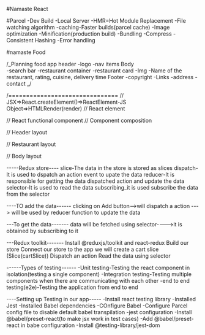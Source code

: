 #Namaste React

#Parcel
-Dev Build
-Local Server
-HMR=Hot Module Replacement
-File watching algorithm
-caching-Faster builds(parcel cache)
-Image optimization
-Minification(production build)
-Bundling
-Compress
-Consistent Hashing
-Error handling

#namaste Food

/_Planning food app
header
-logo
-nav items
Body  
 -search bar
-restaurant container
-restaurant card
-Img
-Name of the restaurant, rating, cuisine, delivery time
Footer
-copyright
-Links
-address
-contact
_/

/===============================
// JSX=>React.createElement()=>ReactElement-JS Object=>HTMLRender(render)
// React element

// React functional component
// Component composition

// Header layout

// Restaurant layout

// Body layout

-----Redux store----
slice-The data in the store is stored as slices
dispatch-It is used to dspatch an action event to upate the data
reducer-It is responsible for getting the data dispatched action and update the data
selector-It is used to read the data
subscribing_it is used subscribe the data from the selector

----TO add the data------
clicking on Add button-->will dispatch a action ---> will be used by reducer function to update the data

---To get the data-------
data will be fetched using selector---->it is obtained by subscribing to it

---Redux toolkit-------
Install @reduxjs/toolkit and react-redux
Build our store
Connect our store to the app
we will create a cart slice (Slice(cartSlice))
Dispatch an action
Read the data using selector

------Types of testing------
-Unit testing-Testing the react component in isolation(testing a single component)
-Integration testing-Testing multiple components when there are communicating with each other
-end to end testing(e2e)-Testing the application from end to end

----Setting up Testing in our app-----
-Install react testing library
-Installed Jest
-Installed Babel dependencies
-COnfigure Babel
-Configure Parcel config file to disable default babel transpilation
-jest configuration
-Install @babel/preset-react(to make jsx work in test cases)
-Add @babel/preset-react in babe configuration
-Install @testing-library/jest-dom
